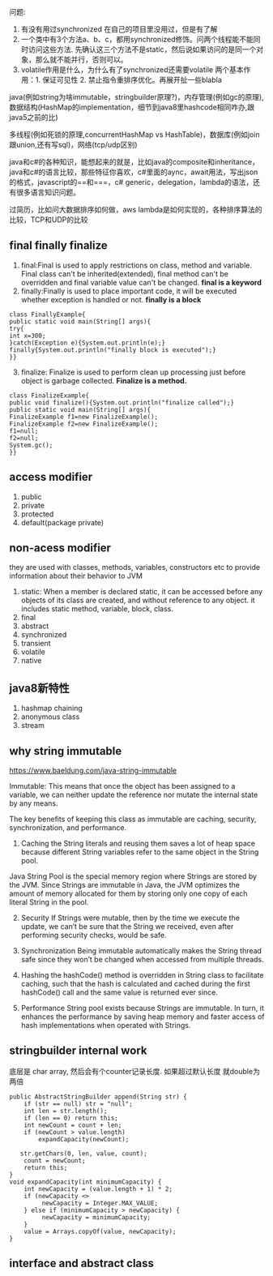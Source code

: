 问题:

1. 有没有用过synchronized 
     在自己的项目里没用过，但是有了解 
2. 一个类中有3个方法a、b、c，都用synchronized修饰。问两个线程能不能同时访问这些方法.
    先确认这三个方法不是static，然后说如果访问的是同一个对象，那么就不能并行，否则可以。 
3. volatile作用是什么，为什么有了synchronized还需要volatile
    两个基本作用：1. 保证可见性 2. 禁止指令重排序优化。再展开扯一些blabla
    
java(例如string为啥immutable，stringbuilder原理?)，内存管理(例如gc的原理), 数据结构(HashMap的implementation，细节到java8里hashcode相同咋办,跟java5之前的比)
  
多线程(例如死锁的原理,concurrentHashMap vs HashTable)，数据库(例如join跟union,还有写sql)，网络(tcp/udp区别)
  
java和c#的各种知识，能想起来的就是，比如java的composite和inheritance，java和c#的语言比较，那些特征你喜欢，c#里面的aync，await用法，写出json的格式，javascript的==和===，c# generic，delegation，lambda的语法，还有很多语言知识问题。

过简历，比如问大数据排序如何做，aws lambda是如何实现的，各种排序算法的比较，TCP和UDP的比较

## final finally finalize
1. final:Final is used to apply restrictions on class, method and variable. Final class can't be inherited(extended), final method can't be overridden and final variable value can't be changed.
**final is a keyword**
2. finally:Finally is used to place important code, it will be executed whether exception is handled or not.
**finally is a block**
```
class FinallyExample{  
public static void main(String[] args){  
try{  
int x=300;  
}catch(Exception e){System.out.println(e);}  
finally{System.out.println("finally block is executed");}  
}}  
```
3. finalize: Finalize is used to perform clean up processing just before object is garbage collected.
**Finalize is a method.**
```
class FinalizeExample{  
public void finalize(){System.out.println("finalize called");}  
public static void main(String[] args){  
FinalizeExample f1=new FinalizeExample();  
FinalizeExample f2=new FinalizeExample();  
f1=null;  
f2=null;  
System.gc();  
}}  
```
## access modifier
 1. public 
 2. private 
 3. protected
 4. default(package private)
## non-acess modifier
they are used with classes, methods, variables, constructors etc to provide information about their behavior to JVM 
1. static: When a member is declared static, it can be accessed before any objects of its class are created, and without reference to any object. it includes static method, variable, block, class.
2. final
3. abstract
4. synchronized
5. transient
6. volatile
7. native

## java8新特性
1. hashmap chaining
2. anonymous class
3. stream

## why string immutable
https://www.baeldung.com/java-string-immutable

Immutable: This means that once the object has been assigned to a variable, we can neither update the reference nor mutate the internal state by any means.

The key benefits of keeping this class as immutable are caching, security, synchronization, and performance.

1. Caching the String literals and reusing them saves a lot of heap space because different String variables refer to the same object in the String pool.

Java String Pool is the special memory region where Strings are stored by the JVM. Since Strings are immutable in Java, the JVM optimizes the amount of memory allocated for them by storing only one copy of each literal String in the pool.

2. Security
If Strings were mutable, then by the time we execute the update, we can’t be sure that the String we received, even after performing security checks, would be safe. 

3. Synchronization
Being immutable automatically makes the String thread safe since they won’t be changed when accessed from multiple threads.

4. Hashing
the hashCode() method is overridden in String class to facilitate caching, such that the hash is calculated and cached during the first hashCode() call and the same value is returned ever since.

5. Performance
String pool exists because Strings are immutable. In turn, it enhances the performance by saving heap memory and faster access of hash implementations when operated with Strings.


## stringbuilder internal work
底层是 char array, 然后会有个counter记录长度. 如果超过默认长度 就double为两倍
 ```
 public AbstractStringBuilder append(String str) {
     if (str == null) str = "null";
     int len = str.length();
     if (len == 0) return this;
     int newCount = count + len;
     if (newCount > value.length)
         expandCapacity(newCount);

    str.getChars(0, len, value, count);
     count = newCount;
     return this;
 }
 void expandCapacity(int minimumCapacity) {
     int newCapacity = (value.length + 1) * 2;
     if (newCapacity <>
          newCapacity = Integer.MAX_VALUE;
     } else if (minimumCapacity > newCapacity) {
          newCapacity = minimumCapacity;
     }
     value = Arrays.copyOf(value, newCapacity);
 }
```
## interface and abstract class

